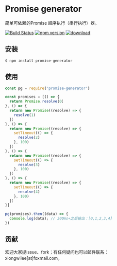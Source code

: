 # Promise generator

简单可依赖的Promise 顺序执行（串行执行）器。

[![Build Status](https://travis-ci.org/xiongwilee/promise-generator.svg?branch=master)](https://travis-ci.org/xiongwilee/promise-generator)  [![npm version](https://img.shields.io/npm/v/promise-generator.svg?style=flat)](https://npmjs.org/package/promise-generator) [![download](https://img.shields.io/npm/dm/promise-generator.svg?style=flat)](https://npmjs.org/package/promise-generator)

## 安装

```shell
$ npm install promise-generator
```

## 使用

```javascript
const pg = require('promise-generator')

const promises = [() => {
  return Promise.resolve(0)
}, () => {
  return new Promise((resolve) => {
    resolve(1)
  })
}, () => {
  return new Promise((resolve) => {
    setTimeout(() => {
      resolve(2)
    }, 100)
  })
}, () => {
  return new Promise((resolve) => {
    setTimeout(() => {
      resolve(3)
    }, 100)
  })
}, () => {
  return new Promise((resolve) => {
    setTimeout(() => {
      resolve(4)
    }, 100)
  })
}]

pg(promises).then((data) => {
  console.log(data); // 300ms+之后输出：[0,1,2,3,4] 
})
```

## 贡献

欢迎大家提issue、fork；有任何疑问也可以邮件联系：xiongwilee[at]foxmail.com。

